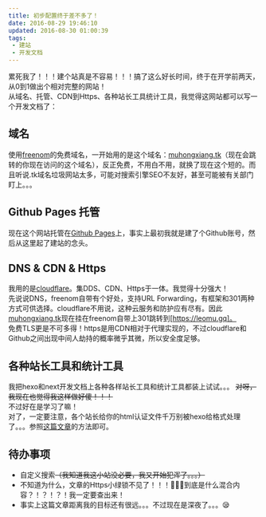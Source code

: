 ```yaml
---
title: 初步配置终于差不多了！
date: 2016-08-29 19:46:10
updated: 2016-08-30 01:00:39
tags:
 - 建站
 - 开发文档
---
```

累死我了！！！建个站真是不容易！！！搞了这么好长时间，终于在开学前两天，从0到1做出个相对完整的网站！  
从域名、托管、CDN到Https、各种站长工具统计工具，我觉得这网站都可以写一个开发文档了：
## 域名
使用[freenom](http://www.freenom.com/zh/index.html)的免费域名，一开始用的是这个域名：[muhongxiang.tk](http://muhongxiang.tk)（现在会跳转的你现在访问的这个域名），反正免费，不用白不用，就换了现在这个短的。而且听说.tk域名垃圾网站太多，可能对搜索引擎SEO不友好，甚至可能被有关部门盯上。。。
## Github Pages 托管
现在这个网站托管在[Github Pages](https://pages.github.com/)上，事实上最初我就是建了个Github账号，然后从这里起了建站的念头。
## DNS & CDN & Https
我用的是[cloudflare](https://www.cloudflare.com/)。集DDS、CDN、Https于一体。我觉得十分强大！  
先说说DNS，freenom自带有个好处，支持URL Forwarding，有框架和301两种方式可供选择。cloudflare不用说，这种云服务和防护应有尽有。因此[muhongxiang.tk](http://muhongxiang.tk)现在挂在freenom自带上301跳转到[https://leomu.gq]。  
免费TLS更是不可多得！https是用CDN相对于代理实现的，不过cloudflare和Github之间出现中间人劫持的概率微乎其微，所以安全度足够。
## 各种站长工具和统计工具
我把hexo和next开发文档上各种各样站长工具和统计工具都装上试试。。。 ~~对呀，我现在也觉得我这样做好傻！！！~~  
不过好在是学习了嘛！  
对了，一定要注意，各个站长给你的html认证文件千万别被hexo给格式处理了。。。参照[这篇文章](http://gaoryrt.com/2016/03-09-%E4%B8%BAhexo%E6%B7%BB%E5%8A%A0%E4%B8%8D%E4%BE%9D%E8%B5%96%E6%A8%A1%E6%9D%BF%E7%9A%84%E9%A1%B5%E9%9D%A2/)的方法即可。
## 待办事项
+ 自定义搜索~~（我知道我这小站没必要，我又开始犯浑了。。。）~~
+ 不知道为什么，文章的Https小绿锁不见了！！！😬😱😭到底是什么混合内容？！？！？！我一定要查出来！
+ 事实上这篇文章距离我的目标还有很远。。。不过现在是深夜了。。。😪
